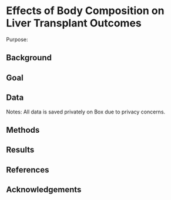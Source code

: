 # Effects of Body Composition on Liver Transplant Outcomes

Purpose: 


## Background


## Goal


## Data

Notes: All data is saved privately on Box due to privacy concerns.

## Methods

## Results

## References

## Acknowledgements


